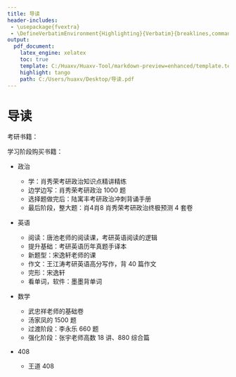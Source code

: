 ```yaml
---
title: 导读
header-includes:
 - \usepackage{fvextra}
 - \DefineVerbatimEnvironment{Highlighting}{Verbatim}{breaklines,commandchars=\\\{\}}
output:
  pdf_document:
    latex_engine: xelatex
    toc: true
    template: C:/Huaxv/Huaxv-Tool/markdown-preview=enhanced/template.tex
    highlight: tango
    path: C:/Users/huaxv/Desktop/导读.pdf
---
```


# 导读


考研书籍：

学习阶段购买书籍：

- 政治
  - 学：肖秀荣考研政治知识点精讲精练
  - 边学边写：肖秀荣考研政治 1000 题
  - 选择题做完后：陆寓丰考研政治冲刺背诵手册
  - 最后阶段，整大题：肖4肖8 肖秀荣考研政治终极预测 4 套卷

- 英语
  - 阅读：唐池老师的阅读课，考研英语阅读的逻辑
  - 提升基础：考研英语历年真题手译本
  - 新题型：宋逸轩老师的课
  - 作文：王江涛考研英语高分写作，背 40 篇作文
  - 完形：宋逸轩
  - 看单词，软件：墨墨背单词

- 数学
  - 武忠祥老师的基础卷
  - 汤家凤的 1500 题
  - 过渡阶段：李永乐 660 题
  - 强化阶段：张宇老师高数 18 讲、880 综合篇

- 408
  - 王道 408
